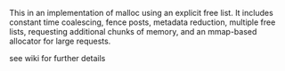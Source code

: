 This in an implementation of malloc using an explicit free list. It includes constant time coalescing, fence posts,
metadata reduction, multiple free lists, requesting additional chunks of memory, and an
mmap-based allocator for large requests.

see wiki for further details
